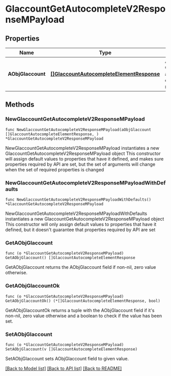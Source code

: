 # GlaccountGetAutocompleteV2ResponseMPayload

## Properties

Name | Type | Description | Notes
------------ | ------------- | ------------- | -------------
**AObjGlaccount** | [**[]GlaccountAutocompleteElementResponse**](GlaccountAutocompleteElementResponse.md) | An array of Glaccount autocomplete element response. | 

## Methods

### NewGlaccountGetAutocompleteV2ResponseMPayload

`func NewGlaccountGetAutocompleteV2ResponseMPayload(aObjGlaccount []GlaccountAutocompleteElementResponse, ) *GlaccountGetAutocompleteV2ResponseMPayload`

NewGlaccountGetAutocompleteV2ResponseMPayload instantiates a new GlaccountGetAutocompleteV2ResponseMPayload object
This constructor will assign default values to properties that have it defined,
and makes sure properties required by API are set, but the set of arguments
will change when the set of required properties is changed

### NewGlaccountGetAutocompleteV2ResponseMPayloadWithDefaults

`func NewGlaccountGetAutocompleteV2ResponseMPayloadWithDefaults() *GlaccountGetAutocompleteV2ResponseMPayload`

NewGlaccountGetAutocompleteV2ResponseMPayloadWithDefaults instantiates a new GlaccountGetAutocompleteV2ResponseMPayload object
This constructor will only assign default values to properties that have it defined,
but it doesn't guarantee that properties required by API are set

### GetAObjGlaccount

`func (o *GlaccountGetAutocompleteV2ResponseMPayload) GetAObjGlaccount() []GlaccountAutocompleteElementResponse`

GetAObjGlaccount returns the AObjGlaccount field if non-nil, zero value otherwise.

### GetAObjGlaccountOk

`func (o *GlaccountGetAutocompleteV2ResponseMPayload) GetAObjGlaccountOk() (*[]GlaccountAutocompleteElementResponse, bool)`

GetAObjGlaccountOk returns a tuple with the AObjGlaccount field if it's non-nil, zero value otherwise
and a boolean to check if the value has been set.

### SetAObjGlaccount

`func (o *GlaccountGetAutocompleteV2ResponseMPayload) SetAObjGlaccount(v []GlaccountAutocompleteElementResponse)`

SetAObjGlaccount sets AObjGlaccount field to given value.



[[Back to Model list]](../README.md#documentation-for-models) [[Back to API list]](../README.md#documentation-for-api-endpoints) [[Back to README]](../README.md)


